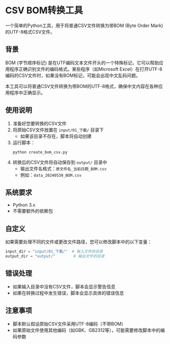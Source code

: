# CSV BOM转换工具

一个简单的Python工具，用于将普通CSV文件转换为带BOM (Byte Order Mark) 的UTF-8格式CSV文件。

## 背景

BOM (字节顺序标记) 是在UTF编码文本文件开头的一个特殊标记，它可以帮助应用程序正确识别文件的编码格式。某些程序（如Microsoft Excel）在打开UTF-8编码的CSV文件时，如果没有BOM标记，可能会出现中文乱码问题。

本工具可以将普通CSV文件转换为带BOM的UTF-8格式，确保中文内容在各种应用程序中正确显示。

## 使用说明

1. 准备好您要转换的CSV文件
2. 将原始CSV文件放置在 `input/01_下載/` 目录下
   - 如果该目录不存在，脚本将自动创建
3. 运行脚本：
   ```
   python create_bom_csv.py
   ```
4. 转换后的CSV文件将自动保存到 `output/` 目录中
   - 输出文件名格式：`原文件名_当前日期_BOM.csv`
   - 例如：`data_20240530_BOM.csv`

## 系统要求

- Python 3.x
- 不需要额外的依赖包

## 自定义

如果需要处理不同的文件或更改文件路径，您可以修改脚本中的以下变量：

```python
input_dir = "input/01_下載/"  # 输入文件的目录
output_dir = "output/"        # 输出文件的目录
```

## 错误处理

- 如果输入目录中没有CSV文件，脚本会显示警告信息
- 如果在转换过程中发生错误，脚本会显示具体的错误信息

## 注意事项

- 脚本默认假设原始CSV文件采用UTF-8编码（不带BOM）
- 如果原始文件使用其他编码（如GBK、GB2312等），可能需要修改脚本中的编码参数 